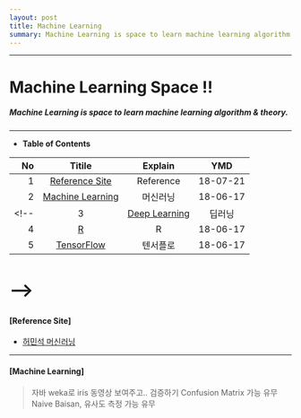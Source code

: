 ```yaml
---
layout: post
title: Machine Learning
summary: Machine Learning is space to learn machine learning algorithm & theory. 
---
```


---

<!-- $theme: gaia -->
<!-- *template: gaia -->
<!-- page_number: false -->

# Machine Learning Space !!
#####  Machine Learning is space to learn machine learning algorithm & theory. 

---

<!-- *template: invert -->
<!-- page_number: true -->
<a name="contents"/>

* **Table of Contents**   

<span style="font-size:16pt">
  
|No|Titile|Explain|YMD|
|--:|:--:|:-:|:--:|
|1|[Reference Site](#site)|Reference|18-07-21|
|2|[Machine Learning](#machine) |머신러닝|18-06-17|
<!-- |3|[Deep Learning](#deep)|딥러닝|18-06-17|
|4|[R](/Lecture/R)|R|18-06-17|
|5|[TensorFlow](/Lecture/TensorFlow)|텐서플로|18-06-17|
-->
---

<!-- *template: invert -->
<a name="site"/>

#### [Reference Site]  
* [허민석 머신러닝](https://youtu.be/hO9SVW6nnhM)
<!-- * Gradle
* [Lecture](/Lecture/Java)
-->

---

<!-- *template: invert -->
<a name="machine"/>

#### [Machine Learning]

> 자바 weka로  iris 동영상 보여주고.. 검증하기
> Confusion Matrix 가능 유무
> Naive Baisan, 유사도 측정 가능 유무
